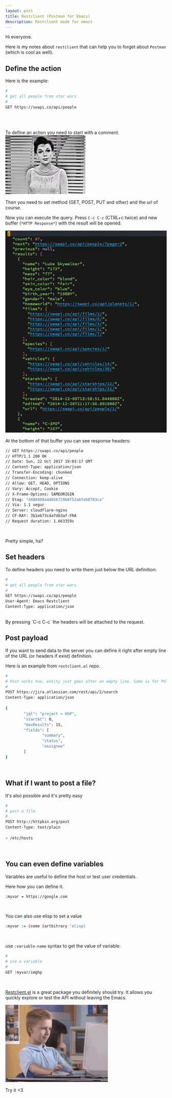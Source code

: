 ```yaml
---
layout: post
title: Restclient (Postman for Emacs)
description: Restclient mode for emacs
---
```


Hi everyone.

Here is my notes about `restclient` that can help you to forget about `Postman` (which is cool as well).

Define the action
-----------------
Here is the example:

```bash
#
# get all people from star wars
#
GET https://swapi.co/api/people
```
<br/>
<br/>

To define an action you need to start with a comment.
<img src="/assets/img/hm.webp"/>

Then you need to set method (GET, POST, PUT and other) and the url of course.

Now you can execute the query. Press `C-c C-c` (CTRL+c twice) and new buffer (`*HTTP Response*`) with the result will be opened.

<a target="_blank" href="/assets/img/restclient-output1.png"><img alt="restclient output" src="/assets/img/restclient-output1.png" width="550px"/></a>

At the bottom of that buffer you can see response headers:

```bash
// GET https://swapi.co/api/people
// HTTP/1.1 200 OK
// Date: Sun, 22 Oct 2017 19:03:17 GMT
// Content-Type: application/json
// Transfer-Encoding: chunked
// Connection: keep-alive
// Allow: GET, HEAD, OPTIONS
// Vary: Accept, Cookie
// X-Frame-Options: SAMEORIGIN
// Etag: "d080408a4d656729b0f52a6feb0783ca"
// Via: 1.1 vegur
// Server: cloudflare-nginx
// CF-RAY: 3b1eb73cda7d63af-FRA
// Request duration: 1.663359s

```
<br/>

Pretty simple, ha?

Set headers
-----------
To define headers you need to write them just below the URL definition:

```bash
#
# get all people from star wars
#
GET https://swapi.co/api/people
User-Agent: Emacs Restclient
Content-Type: application/json
```
<br/>
By pressing `C-c C-c` the headers will be attached to the request.

Post payload
------------

If you want to send data to the server you can define it right after empty line of the URL (or headers if exist) definition.

Here is an example from `restclient.el` repo.

```bash
#
# Post works too, entity just goes after an empty line. Same is for PUT.
#
POST https://jira.atlassian.com/rest/api/2/search
Content-Type: application/json

{
        "jql": "project = HSP",
        "startAt": 0,
        "maxResults": 15,
        "fields": [
                "summary",
                "status",
                "assignee"
        ]
}
```
<br/>

What if I want to post a file?
------------------------------

It's also possible and it's pretty easy


```bash
#
# post a file
#
POST http://httpbin.org/post
Content-Type: text/plain

< /etc/hosts
```
<br/>

You can even define variables
-----------------------------

Variables are useful to define the host or test user credentials.

Here how you can define it.

```bash
:myvar = https://google.com
```
<br/>

You can also use elisp to set a value

```bash
:myvar := (some (artbitrary 'elisp)
```
<br/>

use `:variable-name` syntax to get the value of variable:

```bash
#
# use a variable
#
GET :myvar/imghp
```

<br/>

<a target="_blank" href="https://github.com/pashky/restclient.el">Restclient.el</a> is a great package you definitely should try.
It allows you quickly explore or test the API without leaving the Emacs.

<img src="/assets/img/thumb-up.gif"/>

Try it <3
